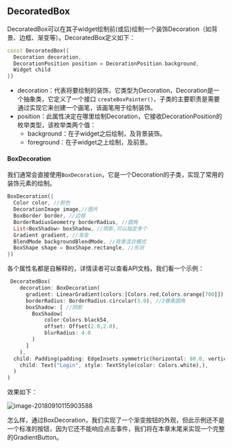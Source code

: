 ## DecoratedBox

DecoratedBox可以在其子widget绘制前(或后)绘制一个装饰Decoration（如背景、边框、渐变等）。DecoratedBox定义如下：

```dart
const DecoratedBox({
  Decoration decoration,
  DecorationPosition position = DecorationPosition.background,
  Widget child
})
```

- decoration：代表将要绘制的装饰，它类型为Decoration，Decoration是一个抽象类，它定义了一个接口 `createBoxPainter()`，子类的主要职责是需要通过实现它来创建一个画笔，该画笔用于绘制装饰。
- position：此属性决定在哪里绘制Decoration，它接收DecorationPosition的枚举类型，该枚举类两个值：
  - background：在子widget之后绘制，及背景装饰。
  - foreground：在子widget之上绘制，及前景。

#### BoxDecoration

我们通常会直接使用`BoxDecoration`，它是一个Decoration的子类，实现了常用的装饰元素的绘制。

```dart
BoxDecoration({
  Color color, //颜色
  DecorationImage image,//图片
  BoxBorder border, //边框
  BorderRadiusGeometry borderRadius, //圆角
  List<BoxShadow> boxShadow, //阴影,可以指定多个
  Gradient gradient, //渐变
  BlendMode backgroundBlendMode, //背景混合模式
  BoxShape shape = BoxShape.rectangle, //形状
})
```

各个属性名都是自解释的，详情读者可以查看API文档，我们看一个示例：

```dart
 DecoratedBox(
    decoration: BoxDecoration(
      gradient: LinearGradient(colors:[Colors.red,Colors.orange[700]]), //背景渐变
      borderRadius: BorderRadius.circular(3.0), //3像素圆角
      boxShadow: [ //阴影
        BoxShadow(
            color:Colors.black54,
            offset: Offset(2.0,2.0),
            blurRadius: 4.0
        )
      ]
    ),
  child: Padding(padding: EdgeInsets.symmetric(horizontal: 80.0, vertical: 18.0),
    child: Text("Login", style: TextStyle(color: Colors.white),),
  )
)
```

效果如下：

![image-20180910115903588](https://cdn.jsdelivr.net/gh/flutterchina/flutter-in-action@1.0/docs/imgs/image-20180910115903588.png)

怎么样，通过BoxDecoration，我们实现了一个渐变按钮的外观，但此示例还不是一个标准的按钮，因为它还不能响应点击事件，我们将在本章末尾来实现一个完整的GradientButton。
